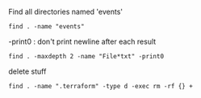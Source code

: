 Find all directories named 'events'    

    find . -name "events"

-print0 : don't print newline after each result

    find . -maxdepth 2 -name "File*txt" -print0

delete stuff

    find . -name ".terraform" -type d -exec rm -rf {} +
